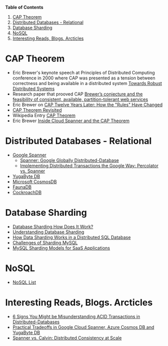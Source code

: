 **Table of Contents**
1. [CAP Theorem](https://github.com/sandwi/curated-lists/blob/master/distributed-systems/distributed-databases/README.md#cap-theorem)
1. [Distributed Databases - Relational](https://github.com/sandwi/curated-lists/blob/master/distributed-systems/distributed-databases/README.md#distributed-databases---relational)
1. [Database Sharding](https://github.com/sandwi/curated-lists/blob/master/distributed-systems/distributed-databases/README.md#database-sharding)
1. [NoSQL](https://github.com/sandwi/curated-lists/blob/master/distributed-systems/distributed-databases/README.md#nosql)
1. [Interesting Reads, Blogs. Arcticles](https://github.com/sandwi/curated-lists/blob/master/distributed-systems/distributed-databases/README.md#interesting-reads-blogs-arcticles)

# CAP Theorem
* Eric Brewer's keynote speech at Principles of Distributed Computing conference in 2000 where CAP was presented as a tension between correctness and being available in a distributed system [Towards Robust Distributed Systems](https://people.eecs.berkeley.edu/~brewer/cs262b-2004/PODC-keynote.pdf)
* Research paper that prooved CAP [Brewer’s conjecture and the feasibility of consistent, available, partition-tolerant web services](https://users.ece.cmu.edu/~adrian/731-sp04/readings/GL-cap.pdf)
* Eric Brewer on [CAP Twelve Years Later: How the "Rules" Have Changed](https://www.infoq.com/articles/cap-twelve-years-later-how-the-rules-have-changed/)
* [CAP Theorem Revisited](http://robertgreiner.com/2014/08/cap-theorem-revisited/)
* Wikipedia Entry [CAP Theorem](https://en.wikipedia.org/wiki/CAP_theorem)
* Eric Brewer [Inside Cloud Spanner and the CAP Theorem](https://cloud.google.com/blog/products/gcp/inside-cloud-spanner-and-the-cap-theorem)

# Distributed Databases - Relational
* [Google Spanner](https://cloud.google.com/spanner/)
  * [Spanner: Google Globally Distributed-Database](https://static.googleusercontent.com/media/research.google.com/en//archive/spanner-osdi2012.pdf)
  * [Implementing Distributed Transactions the Google Way: Percolator vs. Spanner](https://medium.com/yugabyte/implementing-distributed-transactions-the-google-way-percolator-vs-spanner-6cbccfc1f2ed)
* [YugaByte DB](https://www.yugabyte.com/)
* [Microsoft CosmosDB](https://azure.microsoft.com/en-us/services/cosmos-db/)
* [FaunaDB](https://fauna.com/)
* [CockroachDB](https://www.cockroachlabs.com/)

# Database Sharding
* [Database Sharding How Does It Work?](https://severalnines.com/blog/database-sharding-how-does-it-work)
* [Understanding Database Sharding](https://www.digitalocean.com/community/tutorials/understanding-database-sharding)
* [How Data Sharding Works in a Distributed SQL Database](https://blog.yugabyte.com/how-data-sharding-works-in-a-distributed-sql-database/)
* [Challenges of Sharding MySQL](https://www.clustrix.com/bettersql/challenges-sharding-mysql/)
* [MySQL Sharding Models for SaaS Applications](https://www.percona.com/blog/2017/01/30/mysql-sharding-models-for-saas-applications/)

# NoSQL
* [NoSQL List](https://github.com/sandwi/curated-lists/tree/master/distributed-systems/nosql)
# Interesting Reads, Blogs. Arcticles
* [6 Signs You Might be Misunderstanding ACID Transactions in Distributed-Databases](https://blog.yugabyte.com/6-signs-you-might-be-misunderstanding-acid-transactions-in-distributed-databases/)
* [Practical Tradeoffs in Google Cloud Spanner, Azure Cosmos DB and YugaByte DB](https://blog.yugabyte.com/practical-tradeoffs-in-google-cloud-spanner-azure-cosmos-db-and-yugabyte-db/)
* [Spanner vs. Calvin: Distributed Consistency at Scale](https://fauna.com/blog/distributed-consistency-at-scale-spanner-vs-calvin)
